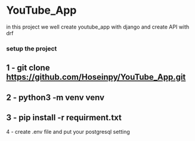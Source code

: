 # YouTube_App

in this project we well create youtube_app with django and create API with drf

### setup the project
1 - git clone https://github.com/Hoseinpy/YouTube_App.git
---
2 - python3 -m venv venv
---
3 - pip install -r requirment.txt
---
4 - create .env file and put your postgresql setting
